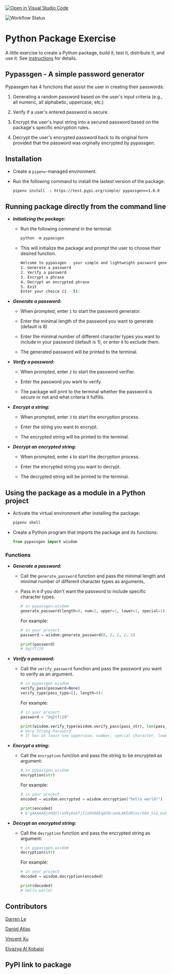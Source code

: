 [![Open in Visual Studio Code](https://classroom.github.com/assets/open-in-vscode-c66648af7eb3fe8bc4f294546bfd86ef473780cde1dea487d3c4ff354943c9ae.svg)](https://classroom.github.com/online_ide?assignment_repo_id=9088728&assignment_repo_type=AssignmentRepo)

![Workflow Status](https://github.com/software-students-fall2022/python-package-exercise-project-3-team-9/actions/workflows/python-package.yml/badge.svg?event=push)
# Python Package Exercise

A little exercise to create a Python package, build it, test it, distribute it, and use it. See [instructions](./instructions.md) for details.

## Pypassgen - A simple password generator

Pypassgen has 4 functions that assist the user in creating their passwords:

1. Generating a random password based on the user's input criteria (e.g., all numeric, all alphabetic, uppercase, etc.)

2. Verify if a user's entered password is secure.

3. Encrypt the user's input string into a secured password based on the package's specific encryption rules.

4. Decrypt the user's encrypted password back to its original form provided that the password was orginally encrypted by pypassgen.

## Installation

- Create a `pipenv`-managed environment.

- Run the following command to install the lastest version of the package:

  ```bash
  pipenv install -i https://test.pypi.org/simple/ pypassgen==1.0.0
  ```

## Running package directly from the command line

- **_Initializing the package:_**

  - Run the following command in the terminal:

    ```python
    python -m pypassgen
    ```

  - This will initialize the package and prompt the user to choose their desired function.

    ```bash
    Welcome to pypassgen - your simple and lightweight password generator!
    1. Generate a password
    2. Verify a password
    3. Encrypt a phrase
    4. Decrypt an encrypted phrase
    5. Exit
    Enter your choice (1 - 5):
    ```

- **_Generate a password:_**

  - When prompted, enter `1` to start the password generator.

  - Enter the minimal length of the password you want to generate. (default is 8)

  - Enter the minimal number of different character types you want to include in your password (default is 1), or enter `0` to exclude them.

  - The generated password will be printed to the terminal.

- **_Verify a password:_**

  - When prompted, enter `2` to start the password verifier.

  - Enter the password you want to verify.

  - The package will print to the terminal whether the password is secure or not and what criteria it fulfills.

- **_Encrypt a string:_**

  - When prompted, enter `3` to start the encryption process.

  - Enter the string you want to encrypt.

  - The encrypted string will be printed to the terminal.

- **_Decrypt an encrypted string:_**

  - When prompted, enter `4` to start the decryption process.

  - Enter the encrypted string you want to decrypt.
  
  - The decrypted string will be printed to the terminal.

## Using the package as a module in a Python project

- Activate the virtual environment after installing the package:

  ```python
  pipenv shell
  ```

- Create a Python program that imports the package and its functions:

  ```python
  from pypassgen import wisdom
  ```

### Functions

- **_Generate a password:_**

  - Call the `generate_password` function and pass the minimal length and minimal number of different character types as arguments,
  - Pass in `0` if you don't want the password to include specific character types.

    ```python
    # in pypassgen.wisdom
    generate_password(length=8, num=1, upper=1, lower=1, special=1)
    ```

    For example:

    ```python
    # in your project
    password = wisdom.generate_password(8, 2, 2, 2, 2)

    print(password)
    # Xq}tT/29
    ```

- **_Verify a password:_**

  - Call the `verify_password` function and pass the password you want to verify as an argument.

    ```python
    # in pypassgen.wisdom
    verify_pass(password=None)
    verify_type(pass_type=[], length=0):
    ```

    For example:

    ```python
    # in your project
    password = "Xq}tT/29"

    print(wisdom.verify_type(wisdom.verify_pass(pass_str), len(pass_str)))
    # Very Strong Password
    # It has at least one uppercase, number, special character, lowercase.
    ```

- **_Encrypt a string:_**

  - Call the `encryption` function and pass the string to be encrypted as argument:

    ```python
    # in pypassgen.wisdom
    encryption(str)
    ```

    For example:

    ```python
    # in your project
    encoded = wisdom.encrypted = wisdom.encryption("hello world!")

    print(encoded)
    # b'gAAAAABjXHQVlraVKy6okfj11o0h0AEqAG8caemLAKEdRCmsrO84_5iG_UatAna5JdWBjZWuJImP8f0K627DmeNkU1a3VlhFvg=='
    ```

- **_Decrypt an encrypted string:_**

  - Call the `decryption` function and pass the encrypted string as argument:

    ```python
    # in pypassgen.wisdom
    decryption(str)
    ```

    For example:

    ```python
    # in your project
    decoded = wisdom.decryption(encoded)

    print(decoded)
    # hello world!
    ```

## Contributors

[Darren Le](https://github.com/DarrenLe20)

[Daniel Atlas](https://github.com/Spectraorder)

[Vincent Xu](https://github.com/yx-xyc)

[Elyazya Al Kobaisi](https://github.com/elyazya)

## PyPI link to package
